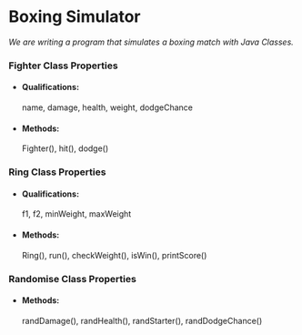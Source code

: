 # **Boxing Simulator**

*We are writing a program that simulates a boxing match with Java Classes.*

### **Fighter Class Properties**
* #### Qualifications:
  name, damage, health, weight, dodgeChance
* #### Methods:
  Fighter(), hit(), dodge()

### **Ring Class Properties**
* #### Qualifications:
  f1, f2, minWeight, maxWeight
* #### Methods:
  Ring(), run(), checkWeight(), isWin(), printScore()

### **Randomise Class Properties**
* #### Methods:
  randDamage(), randHealth(), randStarter(), randDodgeChance()
